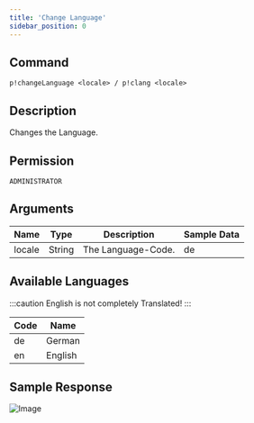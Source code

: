 ```yaml
---
title: 'Change Language'
sidebar_position: 0
---
```


## Command
```
p!changeLanguage <locale> / p!clang <locale>
```

## Description
Changes the Language.

## Permission
`ADMINISTRATOR`

## Arguments
| Name | Type | Description | Sample Data |
| ---- | ---- | ----------- | ----------- |
| locale | String | The Language-Code. | de |

## Available Languages
:::caution
English is not completely Translated!
:::

| Code | Name |
| ---- | ---- |
| de | German |
| en | English |

## Sample Response
![Image](https://cdn.herrtxbias.net/Discord_pyVEUCB1wh.png)
